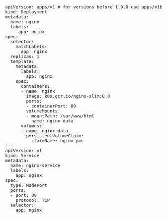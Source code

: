 <pre>
apiVersion: apps/v1 # for versions before 1.9.0 use apps/v1beta2
kind: Deployment
metadata:
  name: nginx
  labels:
     app: nginx
spec:
  selector:
    matchLabels:
      app: nginx
  replicas: 1
  template:
    metadata:
      labels:
        app: nginx
    spec:
      containers:
      - name: nginx
        image: k8s.gcr.io/nginx-slim:0.8
        ports:
        - containerPort: 80
        volumeMounts:
        - mountPath: /var/www/html
          name: nginx-data
      volumes:
      - name: nginx-data
        persistentVolumeClaim:
          claimName: nginx-pvc
---
apiVersion: v1
kind: Service
metadata:
  name: nginx-service
  labels:
    app: nginx
spec:
  type: NodePort
  ports:
  - port: 80
    protocol: TCP
  selector:
    app: nginx
</pre>